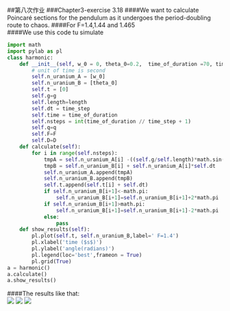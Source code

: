 ##第八次作业
###Chapter3-exercise 3.18
####We want to calculate Poincaré sections for the pendulum as it undergoes the period-doubling route to chaos. 
####For F=1.4,1.44 and 1.465  
####We use this code tu simulate  
```python
import math
import pylab as pl
class harmonic:
    def __init__(self, w_0 = 0, theta_0=0.2,  time_of_duration =70, time_step = 0.04,g=9.8,length=9.8,q=1/2,F=1.4,D=2/3):
        # unit of time is second
        self.n_uranium_A = [w_0]
        self.n_uranium_B = [theta_0]
        self.t = [0]
        self.g=g
        self.length=length
        self.dt = time_step
        self.time = time_of_duration
        self.nsteps = int(time_of_duration // time_step + 1)
        self.q=q
        self.F=F
        self.D=D
    def calculate(self):
        for i in range(self.nsteps):
            tmpA = self.n_uranium_A[i] -((self.g/self.length)*math.sin(self.n_uranium_B[i])+self.q*self.n_uranium_A[i]-self.F*math.sin(self.D*self.t[i]))*self.dt
            tmpB = self.n_uranium_B[i] + self.n_uranium_A[i]*self.dt
            self.n_uranium_A.append(tmpA)
            self.n_uranium_B.append(tmpB)
            self.t.append(self.t[i] + self.dt)
            if self.n_uranium_B[i+1]<-math.pi:
                self.n_uranium_B[i+1]=self.n_uranium_B[i+1]+2*math.pi
            if self.n_uranium_B[i+1]>math.pi:
                self.n_uranium_B[i+1]=self.n_uranium_B[i+1]-2*math.pi
            else:
                pass
    def show_results(self):
        pl.plot(self.t, self.n_uranium_B,label=' F=1.4')
        pl.xlabel('time ($s$)')
        pl.ylabel('angle(radians)')
        pl.legend(loc='best',frameon = True)
        pl.grid(True)
a = harmonic()
a.calculate()
a.show_results()
```
####The results like that:  
![](https://github.com/kolir/compuational_physics_N2014301020137/blob/master/File_2/8.4.png) 
![](https://github.com/kolir/compuational_physics_N2014301020137/blob/master/File_2/8.5.png) 
![](https://github.com/kolir/compuational_physics_N2014301020137/blob/master/File_2/8.6.png)















